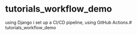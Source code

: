 # tutorials_workflow_demo

using Django i set up a CI/CD pipeline, using GitHub Actions.# tutorials_workflow_demo
